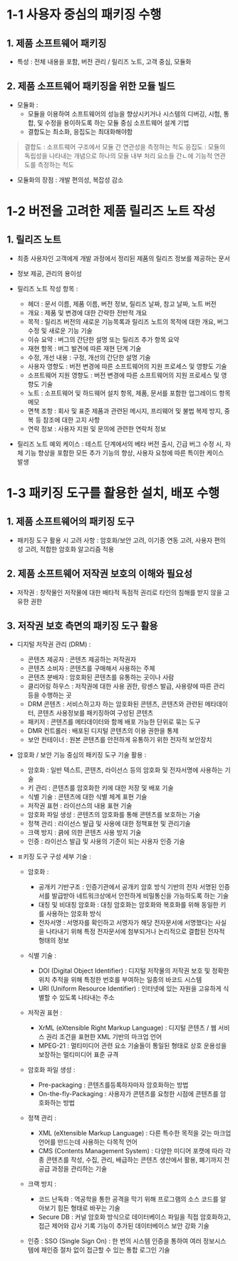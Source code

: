 # 1-1 사용자 중심의 패키징 수행

## 1. 제품 소프트웨어 패키징
- 특성 : 전체 내용을 포함, 버전 관리 / 릴리즈 노트, 고객 중심, 모듈화

## 2. 제품 소프트웨어 패키징을 위한 모듈 빌드
- 모듈화 :
  - 모듈을 이용하여 소프트웨어의 성능을 향상시키거나 시스템의 디버깅, 시험, 통합, 및 수정을 용이하도록 하는 모듈 중심 소프트웨어 설계 기법
  - 결합도는 최소화, 응집도는 최대화해야함  
> 결합도 : 소프트웨어 구조에서 모듈 간 연관성을 측정하는 척도
> 응집도 : 모듈의 독립성을 나타내는 개념으로 하나의 모듈 내부 처리 요소들 간ㄴ에 기능적 연관도를 측정하는 척도
  
  - 모듈화의 장점 : 개발 편의성, 복잡성 감소

# 1-2 버전을 고려한 제품 릴리즈 노트 작성

## 1. 릴리즈 노트
- 최종 사용자인 고객에게 개발 과정에서 정리된 제품의 릴리즈 정보를 제공하는 문서
- 정보 제공, 관리의 용이성
- 릴리즈 노트 작성 항목 :
  - 헤더 : 문서 이름, 제품 이름, 버전 정보, 릴리즈 날짜, 참고 날짜, 노트 버전
  - 개요 : 제품 및 변경에 대한 간략한 전반적 개요
  - 목적 : 릴리즈 버전의 새로운 기능목록과 릴리즈 노트의 목적에 대한 개요, 버그 수정 및 새로운 기능 기술
  - 이슈 요약 : 버그의 간단한 설명 또는 릴리즈 추가 항목 요약
  - 재현 항목 : 버그 발견에 따른 재현 단계 기술
  - 수정, 개선 내용 : 구정, 개선의 간단한 설명 기술
  - 사용자 영향도 : 버전 변경에 따른 소프트웨어의 지원 프로세스 및 영향도 기술
  - 소프트웨어 지원 영향도 : 버전 변경에 따른 소프트웨어의 지원 프로세스 및 영향도 기술
  - 노트 : 소프트웨어 및 하드웨어 설치 항목, 제품, 문서를 포함한 업그레이드 항목 메모
  - 면책 조항 : 회사 및 표준 제품과 관련된 메시지, 프리웨어 및 불법 복제 방지, 중복 등 참조에 대한 고지 사항
  - 연락 정보 : 사용자 지원 및 문의에 관련한 연락처 정보

- 릴리즈 노트 예외 케이스 : 테스트 단계에서의 베타 버전 출시, 긴급 버그 수정 시, 자체 기능 향상을 포함한 모든 추가 기능의 향상, 사용자 요청에 따른 특이한 케이스 발생

# 1-3 패키징 도구를 활용한 설치, 배포 수행

## 1. 제품 소프트웨어의 패키징 도구
- 패키징 도구 활용 시 고려 사항 : 암호화/보안 고려, 이기종 연동 고려, 사용자 편의성 고려, 적합한 암호화 알고리즘 적용

## 2. 제품 소프트웨어 저작권 보호의 이해와 필요성
- 저작권 : 창작물인 저작물에 대한 배타적 독점적 권리로 타인의 침해를 받지 않을 고유한 권한

## 3. 저작권 보호 측면의 패키징 도구 활용
- 디지털 저작권 관리 (DRM) :
  - 콘텐츠 제공자 : 콘텐츠 제공하는 저작권자
  - 콘텐츠 소비자 : 콘텐츠를 구매해서 사용하는 주체
  - 콘텐츠 분배자 : 암호화된 콘텐츠를 유통하는 곳이나 사람
  - 클리어링 하우스 : 저작권에 대한 사용 권한, 랑센스 발급, 사용량에 따른 관리 등을 수행하는 곳
  - DRM 콘텐츠 : 서비스하고자 하는 암호화된 콘텐츠, 콘텐츠와 관련된 메타데이터, 콘텐츠 사용정보를 패키징하여 구성된 콘텐츠
  - 패키저 : 콘텐츠를 메타데이터와 함께 배포 가능한 단위로 묶는 도구
  - DMR 컨트롤러 : 배포된 디지털 콘텐츠의 이용 권한을 통제
  - 보안 컨테이너 : 원본 콘텐츠를 안전하게 유통하기 위한 전자적 보안장치

- 암호화 / 보안 기능 중심의 패키징 도구 기술 활용 :
  - 암호화 : 일반 텍스트, 콘텐츠, 라이선스 등의 암호화 및 전자서명에 사용하는 기술
  - 키 관리 : 콘텐츠를 암호화한 키에 대한 저장 및 배포 기술
  - 식별 기술 : 콘텐츠에 대한 식별 체계 표현 기술
  - 저작권 표현 : 라이선스의 내용 표현 기술
  - 암호화 파일 생성 : 콘텐츠의 암호화를 통해 콘텐츠를 보호하는 기술
  - 정책 관리 : 라이선스 발급 및 사용에 대한 정책표현 및 관리기술
  - 크랙 방지 : 큵에 의한 콘텐츠 사용 방지 기술
  - 인증 : 라이선스 발급 및 사용의 기준이 되는 사용자 인증 기술

- ㅍ키징 도구 구성 세부 기술 :
  - 암호화 :
    - 공개키 기반구조 : 인증기관에서 공개키 암호 방식 기반의 전자 서명된 인증서를 발급받아 네트워크상에서 안전하게 비밀통신을 가능하도록 하는 기술
    - 대칭 및 비대칭 암호화 : 대칭 암호화는 암호화와 복호화를 위해 동일한 키를 사용하는 암호화 방식
    - 전자서명 : 서명자를 확인하고 서명자가 해당 전자문서에 서명했다는 사실을 나타내기 위해 특정 전자문서에 첨부되거나 논리적으로 결합된 전자적 형태의 정보
  
  - 식별 기술 : 
    - DOI (Digital Object Identifier) : 디지털 저작물의 저작권 보호 및 정확한 위치 추적을 위해 특정한 번호를 부여하는 일종의 바코드 시스템
    - URI (Uniform Resource Identifier) : 인터넷에 있는 자원을 고유하게 식별할 수 있도록 나타내는 주소
  
  - 저작권 표현 :
    - XrML (eXtensible Right Markup Language) : 디지털 콘텐츠 / 웹 서비스 권리 조건을 표현한 XML 기반의 마크업 언어
    - MPEG-21 : 멀티미디어 관련 요소 기술들이 통일된 형태로 상호 운용성을 보장하는 멀티미디어 표준 규격  
  
  - 암호화 파일 생성 :
    - Pre-packaging : 콘텐츠를등록하자마자 암호화하는 방법
    - On-the-fly-Packaging : 사용자가 콘텐츠를 요청한 시점에 콘텐츠를 암호화하는 방법

  - 정책 관리 :
    - XML (eXtensible Markup Language) : 다른 특수한 목적을 갖는 마크업 언어를 만드는데 사용하는 다목적 언어
    - CMS (Contents Management System) : 다양한 미디어 포캣에 따라 각종 콘텐츠를 작성, 수집, 관리, 배급하는 콘텐츠 생산에서 활용, 폐기까지 전 공급 과정을 관리하는 기술

  - 크랙 방지 :
    - 코드 난독화 : 역공학을 통한 공격을 막기 위해 프로그램의 소스 코드를 알아보기 힘든 형태로 바꾸는 기술
    - Secure DB : 커널 암호화 방식으로 데이터베이스 파일을 직접 암호화하고, 접근 제어와 감사 기록 기능이 추가된 데이터베이스 보안 강화 기술

  - 인증 : SSO (Single Sign On) : 한 번의 시스템 인증을 통하여 여러 정보시스템에 재인증 절차 없이 접근할 수 있는 통합 로그인 기술



